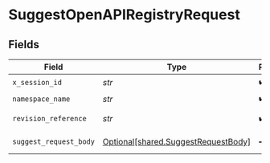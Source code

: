 # SuggestOpenAPIRegistryRequest


## Fields

| Field                                                                            | Type                                                                             | Required                                                                         | Description                                                                      |
| -------------------------------------------------------------------------------- | -------------------------------------------------------------------------------- | -------------------------------------------------------------------------------- | -------------------------------------------------------------------------------- |
| `x_session_id`                                                                   | *str*                                                                            | :heavy_check_mark:                                                               | N/A                                                                              |
| `namespace_name`                                                                 | *str*                                                                            | :heavy_check_mark:                                                               | N/A                                                                              |
| `revision_reference`                                                             | *str*                                                                            | :heavy_check_mark:                                                               | Tag or digest                                                                    |
| `suggest_request_body`                                                           | [Optional[shared.SuggestRequestBody]](../../models/shared/suggestrequestbody.md) | :heavy_minus_sign:                                                               | Suggest options                                                                  |